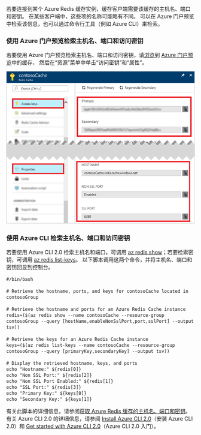 若要连接到某个 Azure Redis 缓存实例，缓存客户端需要该缓存的主机名、端口和密钥。 在某些客户端中，这些项的名称可能略有不同。 可以在 Azure 门户预览中检索该信息，也可以通过命令行工具（例如 Azure CLI）来检索。

### <a name="retrieve-host-name-ports-and-access-keys-using-the-azure-portal-preview"></a>使用 Azure 门户预览检索主机名、端口和访问密钥
若要使用 Azure 门户预览检索主机名、端口和访问密钥，请[浏览](/documentation/articles/cache-configure/#configure-redis-cache-settings)到 [Azure 门户预览](https://portal.azure.cn)中的缓存， 然后在“资源”菜单中单击“访问密钥”和“属性”。 

![Redis 缓存设置](./media/redis-cache-access-keys/redis-cache-hostname-ports-keys.png)

### <a name="retrieve-host-name-ports-and-access-keys-using-azure-cli"></a>使用 Azure CLI 检索主机名、端口和访问密钥
若要使用 Azure CLI 2.0 检索主机名和端口，可调用 [az redis show](https://docs.microsoft.com/zh-cn/cli/azure/redis#show)；若要检索密钥，可调用 [az redis list-keys](https://docs.microsoft.com/zh-cn/cli/azure/redis#list-keys)。 以下脚本调用这两个命令，并将主机名、端口和密钥回显到控制台。

    #/bin/bash

    # Retrieve the hostname, ports, and keys for contosoCache located in contosoGroup

    # Retrieve the hostname and ports for an Azure Redis Cache instance
    redis=($(az redis show --name contosoCache --resource-group contosoGroup --query [hostName,enableNonSslPort,port,sslPort] --output tsv))

    # Retrieve the keys for an Azure Redis Cache instance
    keys=($(az redis list-keys --name contosoCache --resource-group contosoGroup --query [primaryKey,secondaryKey] --output tsv))

    # Display the retrieved hostname, keys, and ports
    echo "Hostname:" ${redis[0]}
    echo "Non SSL Port:" ${redis[2]}
    echo "Non SSL Port Enabled:" ${redis[1]}
    echo "SSL Port:" ${redis[3]}
    echo "Primary Key:" ${keys[0]}
    echo "Secondary Key:" ${keys[1]}

有关此脚本的详细信息，请参阅[获取 Azure Redis 缓存的主机名、端口和密钥](/documentation/articles/cache-keys-ports/)。 有关 Azure CLI 2.0 的详细信息，请参阅 [Install Azure CLI 2.0](https://docs.microsoft.com/zh-cn/cli/azure/install-azure-cli)（安装 Azure CLI 2.0）和 [Get started with Azure CLI 2.0](https://docs.microsoft.com/zh-cn/cli/azure/get-started-with-azure-cli)（Azure CLI 2.0 入门）。